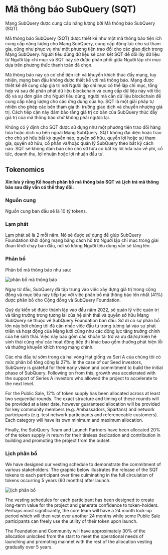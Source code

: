 # Mã thông báo SubQuery (SQT)

Mạng SubQuery được cung cấp năng lượng bởi Mã thông báo SubQuery (SQT).

Mã thông báo SubQuery (SQT) được thiết kế như một mã thông báo tiện ích cung cấp năng lượng cho Mạng SubQuery, cung cấp động lực cho sự tham gia, cũng như phục vụ như một phương tiện trao đổi cho các giao dịch trong Mạng SubQuery. Người tiêu dùng dữ liệu sẽ cam kết SQT để đổi lấy dữ liệu từ Người lập chỉ mục và SQT này sẽ được phân phối giữa Người lập chỉ mục dựa trên phương thức thanh toán đã chọn.

Mã thông báo này có cơ chế tiện ích và khuyến khích thúc đẩy mạng, tuy nhiên, mạng ban đầu không được thiết kế với mã thông báo. Mạng được thiết kế để cung cấp giá trị nơi Người lập chỉ mục có thể lập chỉ mục, tổng hợp và sau đó phân phát dữ liệu blockchain và cung cấp dữ liệu này với tốc độ và sự đơn giản cho Người tiêu dùng, người mà cần dữ liệu blockchain để cung cấp năng lượng cho các ứng dụng của họ. SQT là một giải pháp tự nhiên cho phép các bên tham gia thị trường giao dịch và chuyển nhượng giá trị. Cách tiếp cận này đảm bảo rằng giá trị cơ bản của SubQuery thúc đẩy giá trị của mã thông báo chứ không phải ngược lại.

Không có ý định cho SQT được sử dụng như một phương tiện trao đổi hàng hóa hoặc dịch vụ bên ngoài Mạng SubQuery. SQT không đại diện hoặc trao cho chủ sở hữu bất kỳ quyền nào, quyền sở hữu, quyền lợi hoặc sự tham gia, quyền sở hữu, cổ phần và/hoặc quản lý SubQuery theo bất kỳ cách nào. SQT sẽ không đảm bảo cho chủ sở hữu có bất kỳ lời hứa nào về phí, cổ tức, doanh thu, lợi nhuận hoặc lợi nhuận đầu tư.

## Tokenomics

**Xin lưu ý rằng Kế hoạch phân bổ mã thông báo SQT và Lịch trả mã thông báo sau đây vẫn có thể thay đổi.**

### Nguồn cung

Nguồn cung ban đầu sẽ là 10 tỷ tokens.

### Lạm phát

Lạm phát sẽ là 2 mỗi năm. Nó sẽ được sử dụng để giúp SubQuery Foundation khởi động mạng bằng cách hỗ trợ Người lập chỉ mục trong giai đoạn khởi chạy ban đầu, nơi số lượng Người tiêu dùng vẫn sẽ tăng lên.

### Phân bổ

Phân bổ mã thông báo như sau:

![phân bổ mã thông báo](/assets/img/token_allocation.png)

Ngay từ đầu, SubQuery đã tập trung vào việc xây dựng giá trị trong cộng đồng và mục tiêu này tiếp tục với việc phân bổ mã thông báo lớn nhất (41%) được phân bổ cho Cộng đồng và SubQuery Foundation.

Quỹ dự kiến sẽ được thành lập vào đầu năm 2022, sẽ quản lý việc quản trị và tăng trưởng trong tương lai của hệ sinh thái và quyền sở hữu Mạng SubQuery sẽ thuộc về SubQuery Foundation ban đầu. Sở dĩ có sự phân bổ lớn này bởi chúng tôi đã cân nhắc việc đầu tư trong tương lai vào sự phát triển và hoạt động của Mạng lưới cũng như các động lực tăng trưởng chính của hệ sinh thái. Việc này bao gồm các khoản tài trợ và ưu đãi/sự kiện hệ sinh thái cũng như các hoạt động tiếp thị khác bao gồm thưởng phát hiện lỗi và thưởng khuyến khích trong mạng chính.

Các nhà đầu tư sớm trong cả hai vòng Hạt giống và Seri A của chúng tôi có mức phân bổ tổng cộng là 27%. In the case of our Seed investors, SubQuery is grateful for their early vision and commitment to build the initial phase of SubQuery. Following on from this, growth was accelerated with the support of Series A investors who allowed the project to accelerate to the next level.

For the Public Sale, 12% of token supply has been allocated across at least two sequential rounds. The exact structure and timing of these rounds will be provided at a later date, however guaranteed allocation will be provided for key community members (e.g. Ambassadors, Spartans) and network participants (e.g. test network participants and referenceable customers). Each category will have its own minimum and maximum allocation.

Finally, the SubQuery Team and Launch Partners have been allocated 20% of the token supply in return for their tireless dedication and contribution in building and promoting the project from the outset.

### Lịch phân bổ

We have designed our vesting schedule to demonstrate the commitment of various stakeholders. The graphic below illustrates the release of the SQT tokens to each participant over time culminating in the full circulation of tokens occurring 5 years (60 months) after launch.

![lịch phân bổ](/assets/img/vesting_schedule.png)

The vesting schedules for each participant has been designed to create long-term value for the project and generate confidence to token-holders. Perhaps most significantly, the core team will have a 24 month lock-up period which will then vest over another 24 months while some Public Sale participants can freely use the utility of their token upon launch.

The Foundation and Community will have approximately 30% of the allocation unlocked from the start to meet the operational needs of launching and promoting mainnet with the rest of the allocation vesting gradually over 5 years.
